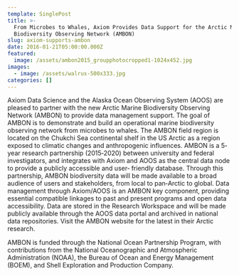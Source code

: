 ```yaml
---
template: SinglePost
title: >-
  From Microbes to Whales, Axiom Provides Data Support for the Arctic Marine  
  Biodiversity Observing Network (AMBON)
slug: axiom-supports-ambon
date: 2016-01-21T05:00:00.000Z
featured:
  image: /assets/ambon2015_groupphotocropped1-1024x452.jpg
images:
  - image: /assets/walrus-500x333.jpg
categories: []
---
```

Axiom Data Science and the Alaska Ocean Observing System (AOOS) are pleased to partner with the new Arctic Marine Biodiversity Observing Network (AMBON) to provide data management support. The goal of AMBON is to demonstrate and build an operational marine biodiversity observing network from microbes to whales. The AMBON field region is located on the Chukchi Sea continental shelf in the US Arctic as a region exposed to climatic changes and anthropogenic influences. AMBON is a 5‐year research partnership (2015‐2020) between university and federal investigators, and integrates with Axiom and AOOS as the central data node to provide a publicly accessible and user‐ friendly database. Through this partnership, AMBON biodiversity data will be made available to a broad audience of users and stakeholders, from local to pan‐Arctic to global. Data management through Axiom/AOOS is an AMBON key component, providing essential compatible linkages to past and present programs and open data accessibility. Data are stored in the Research Workspace and will be made publicly available through the AOOS data portal and archived in national data repositories. Visit the AMBON website for the latest in their Arctic research. 

AMBON is funded through the National Ocean Partnership Program, with contributions from the National Oceanographic and Atmospheric Administration (NOAA), the Bureau of Ocean and Energy Management (BOEM), and Shell Exploration and Production Company. 
